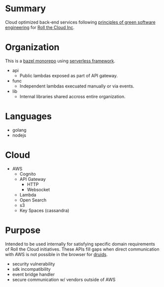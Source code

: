 # Summary

Cloud optimized back-end services following [principles of green software engineering](https://principles.green/) for [Roll the Cloud Inc](https://github.com/rollthecloudinc).

# Organization

This is a [bazel monorepo](https://bazel.build/) using [serverless framework](https://www.serverless.com/).

* api
  * Public lambdas exposed as part of API gateway.
* func
  * Independent lambdas execuated manually or via events.
* lib
  * Internal libraries shared accross entire organization.

# Languages

* golang
* nodejs

# Cloud

* AWS
  * Cognito
  * API Gateway
    * HTTP
    * Websocket
  * Lambda
  * Open Search
  * s3
  * Key Spaces (cassandra)

# Purpose

Intended to be used internally for satisfying specific domain requirements of Roll the Cloud initiatives. These APIs fill gaps when direct communication with AWS is not possible in the browser for [druids](https://github.com/ng-druid/platform).

* security vulnerability
* sdk incompatibility
* event bridge handler
* secure communication w/ vendors outside of AWS
